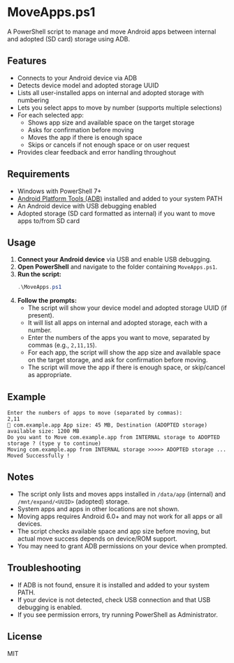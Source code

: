 # MoveApps.ps1

A PowerShell script to manage and move Android apps between internal and adopted (SD card) storage using ADB.

## Features
- Connects to your Android device via ADB
- Detects device model and adopted storage UUID
- Lists all user-installed apps on internal and adopted storage with numbering
- Lets you select apps to move by number (supports multiple selections)
- For each selected app:
  - Shows app size and available space on the target storage
  - Asks for confirmation before moving
  - Moves the app if there is enough space
  - Skips or cancels if not enough space or on user request
- Provides clear feedback and error handling throughout

## Requirements
- Windows with PowerShell 7+
- [Android Platform Tools (ADB)](https://developer.android.com/tools/releases/platform-tools) installed and added to your system PATH
- An Android device with USB debugging enabled
- Adopted storage (SD card formatted as internal) if you want to move apps to/from SD card

## Usage
1. **Connect your Android device** via USB and enable USB debugging.
2. **Open PowerShell** and navigate to the folder containing `MoveApps.ps1`.
3. **Run the script:**
   ```powershell
   .\MoveApps.ps1
   ```
4. **Follow the prompts:**
   - The script will show your device model and adopted storage UUID (if present).
   - It will list all apps on internal and adopted storage, each with a number.
   - Enter the numbers of the apps you want to move, separated by commas (e.g., `2,11,15`).
   - For each app, the script will show the app size and available space on the target storage, and ask for confirmation before moving.
   - The script will move the app if there is enough space, or skip/cancel as appropriate.

## Example
```
Enter the numbers of apps to move (separated by commas):
2,11
📂 com.example.app App size: 45 MB, Destination (ADOPTED storage) available size: 1200 MB
Do you want to Move com.example.app from INTERNAL storage to ADOPTED storage ? (type y to continue)
Moving com.example.app from INTERNAL storage >>>>> ADOPTED storage ...
Moved Successfully !
```

## Notes
- The script only lists and moves apps installed in `/data/app` (internal) and `/mnt/expand/<UUID>` (adopted) storage.
- System apps and apps in other locations are not shown.
- Moving apps requires Android 6.0+ and may not work for all apps or all devices.
- The script checks available space and app size before moving, but actual move success depends on device/ROM support.
- You may need to grant ADB permissions on your device when prompted.

## Troubleshooting
- If ADB is not found, ensure it is installed and added to your system PATH.
- If your device is not detected, check USB connection and that USB debugging is enabled.
- If you see permission errors, try running PowerShell as Administrator.

## License
MIT 
